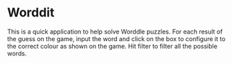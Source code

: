 # Worddit

This is a quick application to help solve Worddle puzzles. For each result of the guess on the game, input the word and click on the box to configure it to the correct colour as shown on the game. Hit filter to filter all the possible words.

